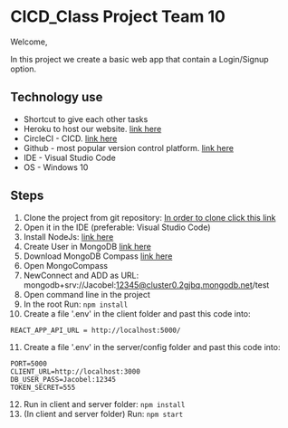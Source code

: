 # CICD_Class Project Team 10
Welcome,

In this project we create a basic web app that contain a Login/Signup option.

## Technology use
- Shortcut to give each other tasks
- Heroku to host our website. [link here](http://mern-team10.herokuapp.com/)
- CircleCI - CICD. [link here](https://app.circleci.com/pipelines/github/TechLeadersSce/CICD_Class)
- Github - most popular version control platform. [link here](https://github.com/TechLeadersSce/CICD_Class)
- IDE - Visual Studio Code
- OS - Windows 10

## Steps
1) Clone the project from git repository: [In order to clone click this link](https://github.com/TechLeadersSce/CICD_Class)
2) Open it in the IDE (preferable: Visual Studio Code) 
3) Install NodeJs: [link here](https://nodejs.org/en/download/)
4) Create User in MongoDB [link here](https://www.mongodb.com/)
5) Download MongoDB Compass [link here](https://www.mongodb.com/try/download/compass)
6) Open MongoCompass
7) NewConnect and ADD as URL: mongodb+srv://Jacobel:12345@cluster0.2gjbq.mongodb.net/test
8) Open command line in the project
9) In the root Run: `npm install`
10) Create a file '.env' in the client folder and past this code into:
```
REACT_APP_API_URL = http://localhost:5000/
``` 
11) Create a file '.env' in the server/config folder and past this code into: 
```
PORT=5000
CLIENT_URL=http://localhost:3000
DB_USER_PASS=Jacobel:12345
TOKEN_SECRET=555
```
12) Run in client and server folder: `npm install`
13) (In client and server folder) Run: `npm start`

